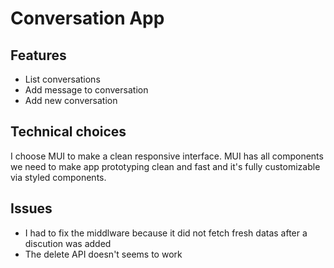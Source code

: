 # Conversation App

## Features

- List conversations
- Add message to conversation
- Add new conversation

## Technical choices

I choose MUI to make a clean responsive interface. MUI has all components we need to make app prototyping clean and fast and it's fully customizable via styled components.

## Issues

- I had to fix the middlware because it did not fetch fresh datas after a discution was added
- The delete API doesn't seems to work
